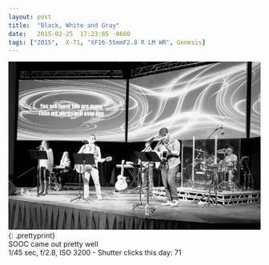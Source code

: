 ```yaml
---
layout: post
title:  "Black, White and Gray"
date:   2015-02-25  17:23:05 -0600
tags: ["2015",  X-T1, "XF16-55mmF2.8 R LM WR", Genesis]
---
```

![:title](/images/2015/2015_0225_DSCF2982.jpg)
{: .prettyprint}  
SOOC came out pretty well  
1/45 sec, f/2.8, ISO 3200 - Shutter clicks this day: 71